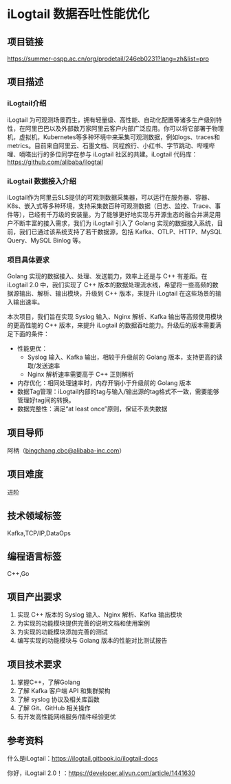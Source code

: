 # iLogtail 数据吞吐性能优化

## 项目链接

<https://summer-ospp.ac.cn/org/prodetail/246eb0231?lang=zh&list=pro>

## 项目描述

### iLogtail介绍

iLogtail 为可观测场景而生，拥有轻量级、高性能、自动化配置等诸多生产级别特性，在阿里巴巴以及外部数万家阿里云客户内部广泛应用。你可以将它部署于物理机，虚拟机，Kubernetes等多种环境中来采集可观测数据，例如logs、traces和metrics。目前来自阿里云、石墨文档、同程旅行、小红书、字节跳动、哔哩哔哩、嘀嗒出行的多位同学在参与 iLogtail 社区的共建。iLogtail 代码库：<https://github.com/alibaba/ilogtail>

### iLogtail 数据接入介绍

iLogtail作为阿里云SLS提供的可观测数据采集器，可以运行在服务器、容器、K8s、嵌入式等多种环境，支持采集数百种可观测数据（日志、监控、Trace、事件等），已经有千万级的安装量。为了能够更好地实现与开源生态的融合并满足用户不断丰富的接入需求，我们为 iLogtail 引入了 Golang 实现的数据接入系统，目前，我们已通过该系统支持了若干数据源，包括 Kafka、OTLP、HTTP、MySQL Query、MySQL Binlog 等。

### 项目具体要求

Golang 实现的数据接入、处理、发送能力，效率上还是与 C++ 有差距。在 iLogtail 2.0 中，我们实现了 C++ 版本的数据处理流水线，希望将一些高频的数据源输出、解析、输出模块，升级到 C++ 版本，来提升 iLogtail 在这些场景的输入输出速率。

本次项目，我们旨在实现 Syslog 输入、Nginx 解析、Kafka 输出等高频使用模块的更高性能的 C++ 版本，来提升 iLogtail 的数据吞吐能力。升级后的版本需要满足下面的条件：

* 性能更优：
  * Syslog 输入、Kafka 输出，相较于升级前的 Golang 版本，支持更高的读取/发送速率
  * Nginx 解析速率需要高于 C++ 正则解析
* 内存优化：相同处理速率时，内存开销小于升级前的 Golang 版本
* 数据Tag管理：iLogtail内部的tag与输入/输出源的tag格式不一致，需要能够管理好tag间的转换。
* 数据完整性：满足“at least once”原则，保证不丢失数据

## 项目导师

阿柄（<bingchang.cbc@alibaba-inc.com>）

## 项目难度

进阶

## 技术领域标签

Kafka,TCP/IP,DataOps

## 编程语言标签

C++,Go

## 项目产出要求

1. 实现 C++ 版本的 Syslog 输入、Nginx 解析、Kafka 输出模块
2. 为实现的功能模块提供完善的说明文档和使用案例
3. 为实现的功能模块添加完善的测试
4. 编写实现的功能模块与 Golang 版本的性能对比测试报告

## 项目技术要求

1. 掌握C++，了解Golang
2. 了解 Kafka 客户端 API 和集群架构
3. 了解 syslog 协议及相关库函数
4. 了解 Git、GitHub 相关操作
5. 有开发高性能网络服务/插件经验更优

## 参考资料

什么是iLogtail：<https://ilogtail.gitbook.io/ilogtail-docs>

你好，iLogtail 2.0！：<https://developer.aliyun.com/article/1441630>
